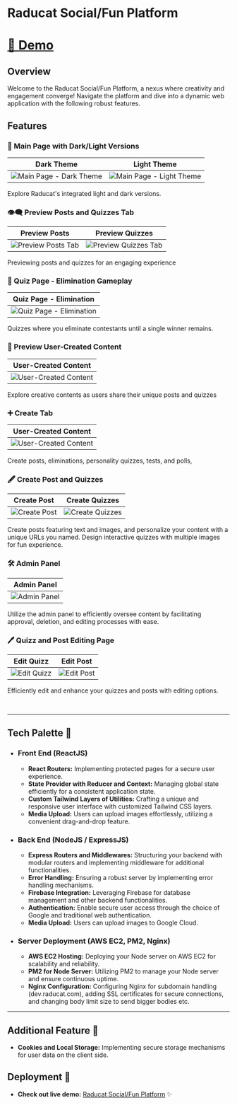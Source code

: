 # Raducat Social/Fun Platform

# [🚀 Demo](https://raducat.com)

## Overview

Welcome to the Raducat Social/Fun Platform, a nexus where creativity and engagement converge! Navigate the platform and dive into a dynamic web application with the following robust features.

## Features

### 🎨 Main Page with Dark/Light Versions

Dark Theme                 |  Light Theme     
:-------------------------:|:-------------------------:
![Main Page - Dark Theme](https://github.com/ilyascant/raducat/assets/79863003/66974bcf-7927-4808-a5be-03ad0eb6cc62) |  ![Main Page - Light Theme](https://github.com/ilyascant/raducat/assets/79863003/ef483796-fa27-42a8-9d15-0197bcdb5c25)

Explore Raducat's integrated light and dark versions.

### 👁️‍🗨️ Preview Posts and Quizzes Tab

Preview Posts              |  Preview Quizzes     
:-------------------------:|:-------------------------:
![Preview Posts Tab](https://github.com/ilyascant/raducat/assets/79863003/a0bfeae3-86ec-40ba-90ff-7d2ae90a537f) |  ![Preview Quizzes Tab](https://github.com/ilyascant/raducat/assets/79863003/50b89026-d48c-4f29-8e37-866f2f1f6548)

Previewing posts and quizzes for an engaging experience

### 🎯 Quiz Page - Elimination Gameplay

Quiz Page - Elimination    |  
:-------------------------:|
![Quiz Page - Elimination](https://github.com/ilyascant/raducat/assets/79863003/40f333df-33b0-40e1-a5e1-df668edd1592) | 

Quizzes where you eliminate contestants until a single winner remains.

### 👥 Preview User-Created Content

User-Created Content    |  
:-------------------------:|
![User-Created Content](https://github.com/ilyascant/raducat/assets/79863003/9907255c-2f1d-484b-a105-8eeed56a741d) | 

Explore creative contents as users share their unique posts and quizzes

### ➕ Create Tab

User-Created Content    |  
:-------------------------:|
![User-Created Content](https://github.com/ilyascant/raducat/assets/79863003/e4169e4e-ae25-474b-8b4f-52e1e3a6d032) | 

Create posts, eliminations, personality quizzes, tests, and polls,

### 🖋️ Create Post and Quizzes

Create Post                |  Create Quizzes     
:-------------------------:|:-------------------------:
![Create Post](https://github.com/ilyascant/raducat/assets/79863003/d6cb0d26-e66b-40b2-9b18-37ac9c4a25a4) |  ![Create Quizzes](https://github.com/ilyascant/raducat/assets/79863003/98dd4449-afe3-4430-b343-ceddb7148046)

Create posts featuring text and images, and personalize your content with a unique URLs you named. Design interactive quizzes with multiple images for fun experience.

### 🛠️ Admin Panel

Admin Panel                |  
:-------------------------:|
![Admin Panel](https://github.com/ilyascant/raducat/assets/79863003/e251ec07-6ff2-4326-aa2d-89fb576d4918) | 

Utilize the admin panel to efficiently oversee content by facilitating approval, deletion, and editing processes with ease.

### 🖊️ Quizz and Post Editing Page

Edit Quizz                 |  Edit Post     
:-------------------------:|:-------------------------:
![Edit Quizz](https://github.com/ilyascant/raducat/assets/79863003/26208bc4-ea6e-4219-8eb7-32bac871b2eb) |  ![Edit Post](https://github.com/ilyascant/raducat/assets/79863003/38d8d6c0-1039-4480-938e-46eddd196d6c)

Efficiently edit and enhance your quizzes and posts with editing options.

<br/>

---

## Tech Palette 🎨

  - ### Front End (ReactJS)

    - **React Routers:** Implementing protected pages for a secure user experience.
    - **State Provider with Reducer and Context:** Managing global state efficiently for a consistent application state.
    - **Custom Tailwind Layers of Utilities:** Crafting a unique and responsive user interface with customized Tailwind CSS layers.
    - **Media Upload:** Users can upload images effortlessly, utilizing a convenient drag-and-drop feature.

  - ### Back End (NodeJS / ExpressJS)

    - **Express Routers and Middlewares:** Structuring your backend with modular routers and implementing middleware for additional functionalities.
    - **Error Handling:** Ensuring a robust server by implementing error handling mechanisms.
    - **Firebase Integration:** Leveraging Firebase for database management and other backend functionalities.
    - **Authentication:** Enable secure user access through the choice of Google and traditional web authentication.
    - **Media Upload:** Users can upload images to Google Cloud.
    
  - ### Server Deployment (AWS EC2, PM2, Nginx)

    - **AWS EC2 Hosting:** Deploying your Node server on AWS EC2 for scalability and reliability.
    - **PM2 for Node Server:** Utilizing PM2 to manage your Node server and ensure continuous uptime.
    - **Nginx Configuration:** Configuring Nginx for subdomain handling (dev.raducat.com), adding SSL certificates for secure connections, and changing body limit size to send bigger bodies etc.

---

## Additional Feature 🌟
  - **Cookies and Local Storage:** Implementing secure storage mechanisms for user data on the client side.

## Deployment 🚀

- **Check out live demo:** [Raducat Social/Fun Platform](https://raducat.com) ✨
  


